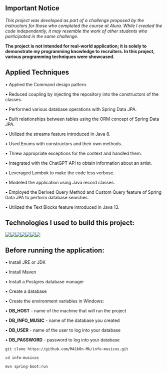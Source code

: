 ## Important Notice

_This project was developed as part of a challenge proposed by the instructors for those who completed the course at Alura. While I created the code independently, it may resemble the work of other students who participated in the same challenge._

**The project is not intended for real-world application; it is solely to demonstrate my programming knowledge to recruiters. In this project, various programming techniques were showcased.**

## Applied Techniques

•  Applied the Command design pattern.

•  Reduced coupling by injecting the repository into the constructors of the classes.

•  Performed various database operations with Spring Data JPA.

•  Built relationships between tables using the ORM concept of Spring Data JPA.

•  Utilized the streams feature introduced in Java 8.

•  Used Enums with constructors and their own methods.

•  Threw appropriate exceptions for the context and handled them.

•  Integrated with the ChatGPT API to obtain information about an artist.

•  Leveraged Lombok to make the code less verbose.

•  Modeled the application using Java record classes.

•  Employed the Derived Query Method and Custom Query feature of Spring Data JPA to perform database searches.

•  Utilized the Text Blocks feature introduced in Java 13.

## Technologies I used to build this project:
[![](https://img.icons8.com/fluency/48/java-coffee-cup-logo.png)](https://www.java.com/en/)[![](https://img.icons8.com/color/48/spring-logo.png)](https://spring.io/)[![](https://img.icons8.com/ios/50/maven-ios.png)](https://maven.apache.org/)[![](https://img.icons8.com/fluency/48/intellij-idea.png)](https://www.jetbrains.com/pt-br/idea/)[![](https://img.icons8.com/color/48/postgreesql.png)](https://www.postgresql.org/)[![](https://img.icons8.com/glyph-neue/50/github.png)](https://github.com/)[![](https://img.icons8.com/ios-filled/50/chatgpt.png)](https://openai.com/index/chatgpt/)

## Before running the application:

• Install JRE or JDK

• Install Maven

• Install a Postgres database manager

• Create a database

• Create the environment variables in Windows:

• **DB_HOST** - name of the machine that will run the project

• **DB_INFO_MUSIC** - name of the database you created

• **DB_USER** - name of the user to log into your database

• **DB_PASSWORD** - password to log into your database

```
git clone https://github.com/M41k0n-Mk/info-musicos.git

cd info-musicos

mvn spring-boot:run
```